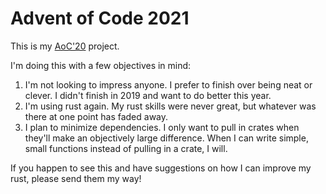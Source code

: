 # Advent of Code 2021

This is my [AoC'20](https://adventofcode.com/2021) project.

I'm doing this with a few objectives in mind:

1. I'm not looking to impress anyone. I prefer to finish over being neat or clever. I didn't finish in 2019 and want to do better this year.
2. I'm using rust again. My rust skills were never great, but whatever was there at one point has faded away.
3. I plan to minimize dependencies. I only want to pull in crates when they'll make an objectively large difference. When I can write simple, small functions instead of pulling in a crate, I will.

If you happen to see this and have suggestions on how I can improve my rust, please send them my way!
